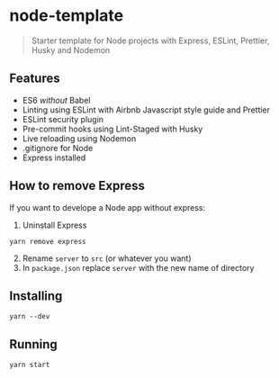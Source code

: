 # node-template

> Starter template for Node projects with Express, ESLint, Prettier, Husky and Nodemon

## Features

- ES6 _without_ Babel
- Linting using ESLint with Airbnb Javascript style guide and Prettier
- ESLint security plugin
- Pre-commit hooks using Lint-Staged with Husky
- Live reloading using Nodemon
- .gitignore for Node
- Express installed

## How to remove Express

If you want to develope a Node app without express:

1. Uninstall Express

```
yarn remove express
```

2. Rename `server` to `src` (or whatever you want)
3. In `package.json` replace `server` with the new name of directory

## Installing

```
yarn --dev
```

## Running

```
yarn start
```
